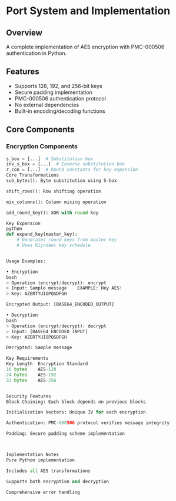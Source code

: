 # Port System and Implementation

## Overview
A complete implementation of AES encryption with PMC-000506 authentication in Python.

## Features
- Supports 128, 192, and 256-bit keys
- Secure padding implementation
- PMC-000506 authentication protocol
- No external dependencies
- Built-in encoding/decoding functions

## Core Components

### Encryption Components
```python
s_box = [...]  # Substitution box
inv_s_box = [...]  # Inverse substitution box
r_con = [...]  # Round constants for key expansion
Core Transformations
sub_bytes(): Byte substitution using S-box

shift_rows(): Row shifting operation

mix_columns(): Column mixing operation

add_round_key(): XOR with round key

Key Expansion
python
def expand_key(master_key):
    # Generates round keys from master key
    # Uses Rijndael key schedule


Usage Examples:

• Encryption
bash
> Operation (encrypt/decrypt): encrypt
> Input: Sample message    EXAMPLE: Hey AES!
> Key: AZERTYUIOPQSDFGH  

Encrypted Output: [BASE64_ENCODED_OUTPUT]

• Decryption
bash
> Operation (encrypt/decrypt): decrypt
> Input: [BASE64_ENCODED_INPUT]
> Key: AZERTYUIOPQSDFGH

Decrypted: Sample message

Key Requirements
Key Length  Encryption Standard
16 bytes    AES-128
24 bytes    AES-192
32 bytes    AES-256


Security Features
Block Chaining: Each block depends on previous blocks

Initialization Vectors: Unique IV for each encryption

Authentication: PMC-000506 protocol verifies message integrity

Padding: Secure padding scheme implementation



Implementation Notes
Pure Python implementation

Includes all AES transformations

Supports both encryption and decryption

Comprehensive error handling
